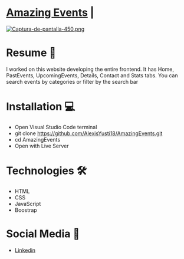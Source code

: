 # [Amazing Events](https://amazingevents-yusti.netlify.app/) | 

[![Captura-de-pantalla-450.png](https://i.postimg.cc/NMtprpXr/Captura-de-pantalla-450.png)](https://amazingevents-yusti.netlify.app/)

# Resume 📜
I worked on this website developing the entire frontend. It has Home, PastEvents, UpcomingEvents, Details, Contact and Stats tabs. You can search events by categories or filter by the search bar

# Installation 💻
 - Open Visual Studio Code terminal
 - git clone https://github.com/AlexisYusti18/AmazingEvents.git
 - cd AmazingEvents
 - Open with Live Server

# Technologies 🛠
- HTML
- CSS
- JavaScript
- Boostrap

# Social Media 📶
- [Linkedin ](https://www.linkedin.com/in/alexisyusti)



